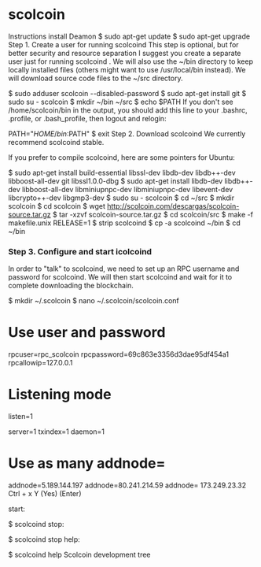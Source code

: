 # scolcoin
Instructions install Deamon
$ sudo apt-get update 
$ sudo apt-get upgrade
Step 1. Create a user for running scolcoind
This step is optional, but for better security and resource separation I suggest you create a separate user just for running scolcoind . We will also use the ~/bin directory to keep locally installed files (others might want to use /usr/local/bin instead). We will download source code files to the ~/src directory.

$ sudo adduser scolcoin --disabled-password
$ sudo apt-get install git
$ sudo su - scolcoin
$ mkdir ~/bin ~/src
$ echo $PATH
If you don't see /home/scolcoin/bin in the output, you should add this line to your .bashrc, .profile, or .bash_profile, then logout and relogin:

PATH="$HOME/bin:$PATH"
$ exit
Step 2. Download scolcoind
We currently recommend scolcoind stable.

If you prefer to compile scolcoind, here are some pointers for Ubuntu:

$ sudo apt-get install build-essential libssl-dev libdb-dev libdb++-dev libboost-all-dev git libssl1.0.0-dbg
$ sudo apt-get install libdb-dev libdb++-dev libboost-all-dev libminiupnpc-dev libminiupnpc-dev libevent-dev libcrypto++-dev libgmp3-dev
$ sudo su - scolcoin
$ cd ~/src 
$ mkdir scolcoin
$ cd scolcoin
$ wget http://scolcoin.com/descargas/scolcoin-source.tar.gz
$ tar -xzvf scolcoin-source.tar.gz
$ cd scolcoin/src
$ make -f makefile.unix RELEASE=1
$ strip scolcoind
$ cp -a scolcoind ~/bin
$ cd ~/bin

### Step 3. Configure and start icolcoind
In order to "talk" to scolcoind, we need to set up an RPC username and password for scolcoind. We will then start scolcoind and wait for it to complete downloading the blockchain.

$ mkdir ~/.scolcoin
$ nano ~/.scolcoin/scolcoin.conf
 # Use user and password
 rpcuser=rpc_scolcoin
 rpcpassword=69c863e3356d3dae95df454a1
 rpcallowip=127.0.0.1
 # Listening mode
 listen=1

 server=1
 txindex=1
 daemon=1
 # Use as many addnode=
 addnode=5.189.144.197
 addnode=80.241.214.59
 addnode= 173.249.23.32
Ctrl + x Y (Yes) (Enter)

start:

$ scolcoind
stop:

$ scolcoind stop
help:

$ scolcoind help 
Scolcoin development tree
